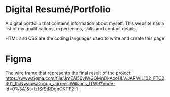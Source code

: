 # Digital Resumé/Portfolio

A digital portfolio that contains information about myself. This website has a list of my qualifications, experiences, skills and contact details.

HTML and CSS are the coding languages used to write and create this page
# Figma

The wire frame that represents the final result of the project:
https://www.figma.com/file/JmEAl56yIWGQMnDkAcoHLV/JARWIL102_FTC2301_ftcNwabisaGroup_JarreedWilliams_ITW9?node-id=0%3A1&t=lzfSfStRDgnOKTF2-1
